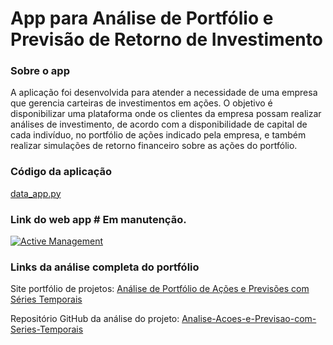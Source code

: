 # App para Análise de Portfólio e Previsão de Retorno de Investimento

### Sobre o app
A aplicação foi desenvolvida para atender a necessidade de uma empresa que gerencia carteiras de investimentos em ações. O objetivo é disponibilizar uma plataforma onde os clientes da empresa possam realizar análises de investimento, de acordo com a disponibilidade de capital de cada indivíduo, no portfólio de ações indicado pela empresa, e também realizar simulações de retorno financeiro sobre as ações do portfólio.

### Código da aplicação
[data_app.py](https://github.com/alves05/App-Portfolio-Analysis-and-Forecasting/blob/master/data_app.py)

### Link do web app # **Em manutenção.**
[![Active Management](https://img.shields.io/badge/Active--Management-v1.0-fff?style=for-the-badge&labelColor=blue)](https://app-portfolio-analysis-and-forecasting-waxe5mykflzhg4jvw37ass.streamlit.app)

### Links da análise completa do portfólio
Site portfólio de projetos:
[Análise de Portfólio de Ações e Previsões com Séries Temporais](https://sites.google.com/view/portflio-wiliams-alves/detalhes)

Repositório GitHub da análise do projeto: [Analise-Acoes-e-Previsao-com-Series-Temporais](https://github.com/alves05/Analise-Acoes-e-Previsao-com-Series-Temporais)
